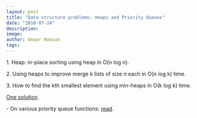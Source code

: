 ```yaml
---
layout: post
title: "Data structure problems: Heaps and Priority Queues"
date: "2010-07-24"
description:
image: 
author: Umayr Hassan
tags:
---
```


1\. Heap: in-place sorting using heap in O(n log n).

2\. Using heaps to improve merge k lists of size n each in O(n log k) time.

3\. How to find the kth smallest element using min-heaps in O(k log k) time.

[One solution](http://discuss.joelonsoftware.com/default.asp?interview.11.593253.5).

\- On various priority queue functions: [read](http://www.utdallas.edu/~ravip/cs3345/slidesweb/node5.html).
